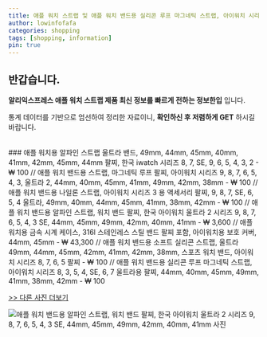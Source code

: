 ```yaml
---
title: 애플 워치 스트랩 및 애플 워치 밴드용 실리콘 루프 마그네틱 스트랩, 아이워치 시리즈 8, 3, 5, 4, SE, 6, 7 울트라용 팔찌, 44mm, 40mm, 45mm, 49mm, 41mm, 38mm, 42mm 
author: lowinfofafa
categories: shopping
tags: [shopping, information]
pin: true
---
```


## 반갑습니다. 

**알리익스프레스 애플 워치 스트랩 제품 최신 정보를 빠르게 전하는 정보한입** 입니다.

통계 데이터를 기반으로 엄선하여 정리한 자료이니, **확인하신 후 저렴하게 GET** 하시길 바랍니다.

<br >
### 애플 워치용 알파인 스트랩 울트라 밴드, 49mm, 44mm, 45mm, 40mm, 41mm, 42mm, 45mm, 44mm 팔찌, 한국 iwatch 시리즈 8, 7, SE, 9, 6, 5, 4, 3, 2  - ₩ 100 // 애플 워치 밴드용 스트랩, 마그네틱 루프 팔찌, 아이워치 시리즈 9, 8, 7, 6, 5, 4, 3, 울트라 2, 44mm, 40mm, 45mm, 41mm, 49mm, 42mm, 38mm  - ₩ 100 // 애플 워치 밴드용 나일론 스트랩, 아이워치 시리즈 3 용 액세서리 팔찌, 9, 8, 7, SE, 6, 5, 4 울트라, 49mm, 40mm, 44mm, 45mm, 41mm, 38mm, 42mm  - ₩ 100 // 애플 워치 밴드용 알파인 스트랩, 워치 밴드 팔찌, 한국 아이워치 울트라 2 시리즈 9, 8, 7, 6, 5, 4, 3 SE, 44mm, 45mm, 49mm, 42mm, 40mm, 41mm  - ₩ 3,600 // 애플 워치용 금속 시계 케이스, 316l 스테인레스 스틸 밴드 팔찌 포함, 아이워치용 보호 커버, 44mm, 45mm  - ₩ 43,300 // 애플 워치 밴드용 소프트 실리콘 스트랩, 울트라 49mm, 44mm, 45mm, 42mm, 41mm, 42mm, 38mm, 스포츠 워치 밴드, 아이워치 시리즈 8, 7, 6, 5 팔찌  - ₩ 100 // 애플 워치 밴드용 실리콘 루프 마그네틱 스트랩, 아이워치 시리즈 8, 3, 5, 4, SE, 6, 7 울트라용 팔찌, 44mm, 40mm, 45mm, 49mm, 41mm, 38mm, 42mm  - ₩ 100

[>> 다른 사진 더보기](https://alongwithus.com/애플워치스트랩-2770)

![애플 워치 밴드용 알파인 스트랩, 워치 밴드 팔찌, 한국 아이워치 울트라 2 시리즈 9, 8, 7, 6, 5, 4, 3 SE, 44mm, 45mm, 49mm, 42mm, 40mm, 41mm  사진](https://ae04.alicdn.com/kf/Se71ad6038a4a4ac09d60fd9782744710M/Alpine-Strap-For-Apple-Watch-Band-44mm-45mm-49mm-Watchband-Bracelet-38-mm-40mm-41mm-Correa.jpg)
                        